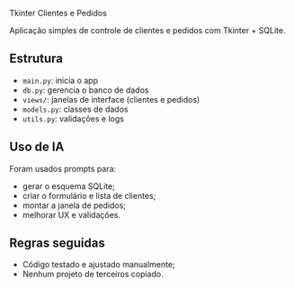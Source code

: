 Tkinter Clientes e Pedidos

Aplicação simples de controle de clientes e pedidos com Tkinter + SQLite.

## Estrutura
- `main.py`: inicia o app
- `db.py`: gerencia o banco de dados
- `views/`: janelas de interface (clientes e pedidos)
- `models.py`: classes de dados
- `utils.py`: validações e logs

## Uso de IA
Foram usados prompts para:
- gerar o esquema SQLite;
- criar o formulário e lista de clientes;
- montar a janela de pedidos;
- melhorar UX e validações.

## Regras seguidas
- Código testado e ajustado manualmente;
- Nenhum projeto de terceiros copiado.
